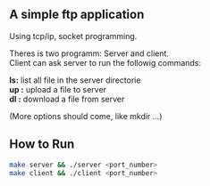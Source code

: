 ## A simple ftp application
Using tcp/ip, socket programming.

Theres is two programm: Server and client.  
Client can ask server to run the followig commands:  

**ls:**  list all file in the server directorie  
**up <filename>:**  upload a file to server  
**dl <filename>:**  download a file from server

(More options should come, like mkdir ...)

## How to Run
```bash
make server && ./server <port_number>
make client && ./client <port_number>
```